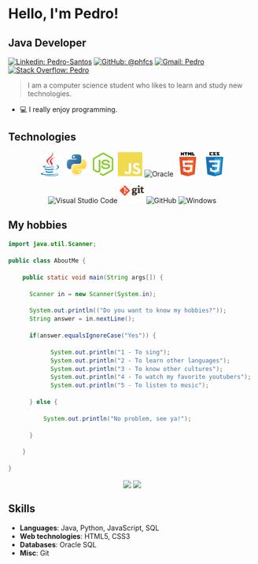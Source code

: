 # Hello, I'm Pedro!

## Java Developer
[![Linkedin: Pedro-Santos](https://img.shields.io/badge/-Pedro%20Santos-blue?style=flat-square&logo=Linkedin&logoColor=white&link=https://www.linkedin.com/in/pedrohfsantos/)](https://www.linkedin.com/in/pedrohfsantos/)
[![GitHub: @phfcs](https://img.shields.io/github/followers/phfcs?label=follow&style=social)](https://github.com/phfcs)
[![Gmail: Pedro](https://img.shields.io/badge/Gmail-Pedro_Santos-red)](mailto:phfcs.santos@gmail.com)
[![Stack Overflow: Pedro](https://img.shields.io/badge/-Stack%20Overflow-222222?logo=stack-overflow&link=https://stackoverflow.com/users/story/12875404)](https://stackoverflow.com/users/22448597/pedro-h-santos)

>I am a computer science student who likes to learn and study new technologies.


* :computer: I really enjoy programming.

## Technologies
<div align="center"> 
  <img  
      src="https://raw.githubusercontent.com/devicons/devicon/2809b567852a4648062a2d3e7c1c531367458c0b/icons/java/java-original.svg"
      alt="Java"
      width="10%"
      height="10%"
    />
    <img  
      src="https://raw.githubusercontent.com/devicons/devicon/master/icons/python/python-original.svg"
      alt="Python"
      width="10%"
      height="10%"
    />
    <img 
      src="https://raw.githubusercontent.com/devicons/devicon/2809b567852a4648062a2d3e7c1c531367458c0b/icons/nodejs/nodejs-original.svg"
      alt="Node.js"
      width="10%"
      height="10%"
    />
    <img 
      src="https://raw.githubusercontent.com/devicons/devicon/master/icons/javascript/javascript-plain.svg"
      alt="Javascript"
      width="10%"
      height="10%"
    />
    <img src="https://cdn.jsdelivr.net/gh/devicons/devicon/icons/oracle/oracle-original.svg" 
    alt="Oracle"
    width="10%"
    height="10%"
    />
    <img 
      src="https://raw.githubusercontent.com/devicons/devicon/2809b567852a4648062a2d3e7c1c531367458c0b/icons/html5/html5-original-wordmark.svg"
      alt="HTML 5"
      width="10%"
      height="10%"
    />
    <img 
      src="https://raw.githubusercontent.com/devicons/devicon/2809b567852a4648062a2d3e7c1c531367458c0b/icons/css3/css3-original-wordmark.svg"
      alt="CSS 3"
      width="10%"
      height="10%"
    />
    <img 
      src="https://cdn.jsdelivr.net/gh/devicons/devicon/icons/vscode/vscode-original.svg"
      alt="Visual Studio Code"
      width="10%"
      height="10%"
    />
    <img 
      src="https://raw.githubusercontent.com/devicons/devicon/2809b567852a4648062a2d3e7c1c531367458c0b/icons/git/git-original-wordmark.svg"
      alt="Git"
      width="10%"
      height="10%"
    />
    <img src="https://cdn.jsdelivr.net/gh/devicons/devicon/icons/github/github-original.svg"
    alt="GitHub"
    width="10%"
    height="10%"
    />
    <img src="https://cdn.jsdelivr.net/gh/devicons/devicon/icons/windows8/windows8-original.svg"
    alt="Windows"
    width="10%"
    height="10%"
    />
  
  
</div>
 
 ## My hobbies

```java
import java.util.Scanner;

public class AboutMe {
    
    public static void main(String args[]) {
      
      Scanner in = new Scanner(System.in);
      
      System.out.println(("Do you want to know my hobbies?"));
      String answer = in.nextLine();
      
      if(answer.equalsIgnoreCase("Yes")) {
            
            System.out.println("1 - To sing");
            System.out.println("2 - To learn other languages");
            System.out.println("3 - To know other cultures");
            System.out.println("4 - To watch my favorite youtubers");
            System.out.println("5 - To listen to music");
          
      } else {
          
          System.out.println("No problem, see ya!");
          
      }
      
    }
    
}
```

<div align="center">
  <a>
    <img
      align="center"
      src="https://github-readme-stats.vercel.app/api?username=phfcs&count_private=true&show_icons=true&hide=issues&theme=outrun&include_all_commits=true&custom_title=Pedro's Github Stats"
    />
  </a>
  <a>
    <img
      align="center"
      src="https://github-readme-stats.vercel.app/api/top-langs/?username=phfcs&&layout=compact&theme=outrun"
    />
  </a>
</div>

## Skills
- **Languages**: Java, Python, JavaScript, SQL
- **Web technologies**: HTML5, CSS3
- **Databases**: Oracle SQL
- **Misc**: Git
